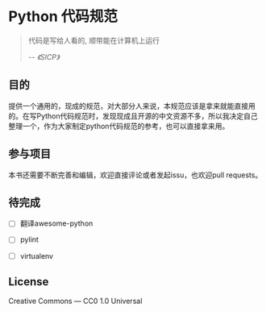 # Python 代码规范

> 代码是写给人看的, 顺带能在计算机上运行  
>
> -- <cite>《SICP》</cite>

## 目的
提供一个通用的，现成的规范，对大部分人来说，本规范应该是拿来就能直接用的。在写Python代码规范时，发现现成且开源的中文资源不多，所以我决定自己整理一个，作为大家制定python代码规范的参考，也可以直接拿来用。

## 参与项目
本书还需要不断完善和编辑，欢迎直接评论或者发起issu，也欢迎pull requests。

## 待完成
- [ ] 翻译awesome-python
- [ ] pylint
- [ ] virtualenv


## License
Creative Commons — CC0 1.0 Universal
